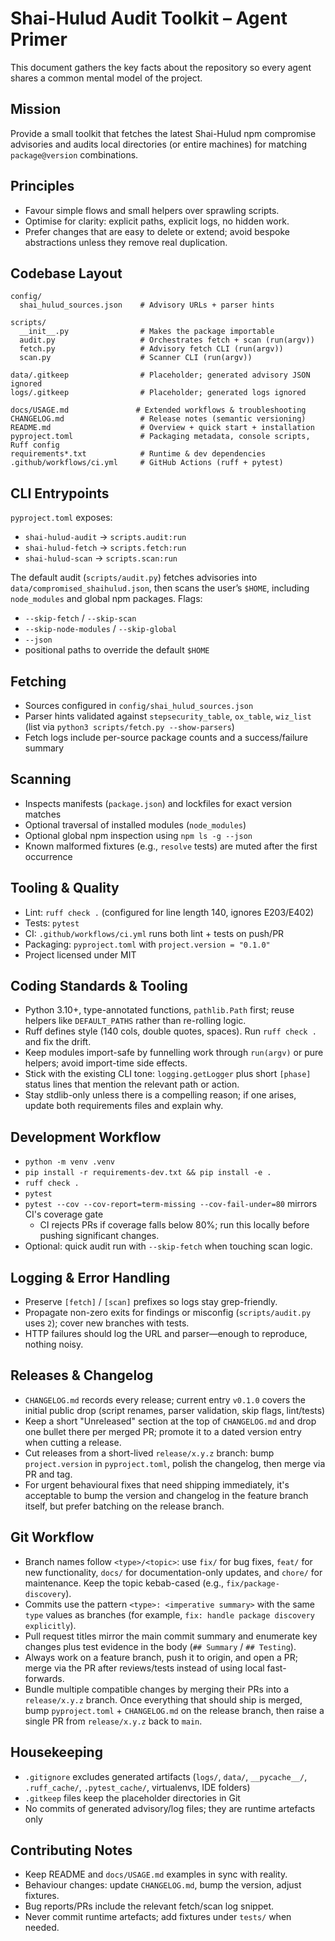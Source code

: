 # Shai-Hulud Audit Toolkit – Agent Primer

This document gathers the key facts about the repository so every agent shares a
common mental model of the project.

## Mission

Provide a small toolkit that fetches the latest Shai-Hulud npm compromise
advisories and audits local directories (or entire machines) for matching
`package@version` combinations.

## Principles

- Favour simple flows and small helpers over sprawling scripts.
- Optimise for clarity: explicit paths, explicit logs, no hidden work.
- Prefer changes that are easy to delete or extend; avoid bespoke abstractions
  unless they remove real duplication.

## Codebase Layout

```
config/
  shai_hulud_sources.json    # Advisory URLs + parser hints

scripts/
  __init__.py                # Makes the package importable
  audit.py                   # Orchestrates fetch + scan (run(argv))
  fetch.py                   # Advisory fetch CLI (run(argv))
  scan.py                    # Scanner CLI (run(argv))

data/.gitkeep                # Placeholder; generated advisory JSON ignored
logs/.gitkeep                # Placeholder; generated logs ignored

docs/USAGE.md               # Extended workflows & troubleshooting
CHANGELOG.md                 # Release notes (semantic versioning)
README.md                    # Overview + quick start + installation
pyproject.toml               # Packaging metadata, console scripts, Ruff config
requirements*.txt            # Runtime & dev dependencies
.github/workflows/ci.yml     # GitHub Actions (ruff + pytest)
```

## CLI Entrypoints

`pyproject.toml` exposes:
- `shai-hulud-audit` → `scripts.audit:run`
- `shai-hulud-fetch` → `scripts.fetch:run`
- `shai-hulud-scan`  → `scripts.scan:run`

The default audit (`scripts/audit.py`) fetches advisories into
`data/compromised_shaihulud.json`, then scans the user’s `$HOME`, including
`node_modules` and global npm packages. Flags:
- `--skip-fetch` / `--skip-scan`
- `--skip-node-modules` / `--skip-global`
- `--json`
- positional paths to override the default `$HOME`

## Fetching

- Sources configured in `config/shai_hulud_sources.json`
- Parser hints validated against `stepsecurity_table`, `ox_table`, `wiz_list`
  (list via `python3 scripts/fetch.py --show-parsers`)
- Fetch logs include per-source package counts and a success/failure summary

## Scanning

- Inspects manifests (`package.json`) and lockfiles for exact version matches
- Optional traversal of installed modules (`node_modules`)
- Optional global npm inspection using `npm ls -g --json`
- Known malformed fixtures (e.g., `resolve` tests) are muted after the first
  occurrence

## Tooling & Quality

- Lint: `ruff check .` (configured for line length 140, ignores E203/E402)
- Tests: `pytest`
- CI: `.github/workflows/ci.yml` runs both lint + tests on push/PR
- Packaging: `pyproject.toml` with `project.version = "0.1.0"`
- Project licensed under MIT

## Coding Standards & Tooling

- Python 3.10+, type-annotated functions, `pathlib.Path` first; reuse helpers
  like `DEFAULT_PATHS` rather than re-rolling logic.
- Ruff defines style (140 cols, double quotes, spaces). Run `ruff check .` and
  fix the drift.
- Keep modules import-safe by funnelling work through `run(argv)` or pure
  helpers; avoid import-time side effects.
- Stick with the existing CLI tone: `logging.getLogger` plus short `[phase]`
  status lines that mention the relevant path or action.
- Stay stdlib-only unless there is a compelling reason; if one arises, update
  both requirements files and explain why.

## Development Workflow

- `python -m venv .venv`
- `pip install -r requirements-dev.txt && pip install -e .`
- `ruff check .`
- `pytest`
- `pytest --cov --cov-report=term-missing --cov-fail-under=80` mirrors CI's coverage gate
  - CI rejects PRs if coverage falls below 80%; run this locally before pushing significant changes.
- Optional: quick audit run with `--skip-fetch` when touching scan logic.

## Logging & Error Handling

- Preserve `[fetch]` / `[scan]` prefixes so logs stay grep-friendly.
- Propagate non-zero exits for findings or misconfig (`scripts/audit.py` uses
  `2`); cover new branches with tests.
- HTTP failures should log the URL and parser—enough to reproduce, nothing
  noisy.

## Releases & Changelog

- `CHANGELOG.md` records every release; current entry `v0.1.0` covers the
  initial public drop (script renames, parser validation, skip flags, lint/tests)
- Keep a short "Unreleased" section at the top of `CHANGELOG.md` and drop one
  bullet there per merged PR; promote it to a dated version entry when cutting a
  release.
- Cut releases from a short-lived `release/x.y.z` branch: bump
  `project.version` in `pyproject.toml`, polish the changelog, then merge via PR
  and tag.
- For urgent behavioural fixes that need shipping immediately, it's acceptable
  to bump the version and changelog in the feature branch itself, but prefer
  batching on the release branch.

## Git Workflow

- Branch names follow `<type>/<topic>`: use `fix/` for bug fixes, `feat/` for new
  functionality, `docs/` for documentation-only updates, and `chore/` for
  maintenance. Keep the topic kebab-cased (e.g., `fix/package-discovery`).
- Commits use the pattern `<type>: <imperative summary>` with the same `type`
  values as branches (for example, `fix: handle package discovery explicitly`).
- Pull request titles mirror the main commit summary and enumerate key changes
  plus test evidence in the body (`## Summary` / `## Testing`).
- Always work on a feature branch, push it to origin, and open a PR; merge via
  the PR after reviews/tests instead of using local fast-forwards.
- Bundle multiple compatible changes by merging their PRs into a
  `release/x.y.z` branch. Once everything that should ship is merged, bump
  `pyproject.toml` + `CHANGELOG.md` on the release branch, then raise a single
  PR from `release/x.y.z` back to `main`.

## Housekeeping

- `.gitignore` excludes generated artifacts (`logs/`, `data/`, `__pycache__/`,
  `.ruff_cache/`, `.pytest_cache/`, virtualenvs, IDE folders)
- `.gitkeep` files keep the placeholder directories in Git
- No commits of generated advisory/log files; they are runtime artefacts only

## Contributing Notes

- Keep README and `docs/USAGE.md` examples in sync with reality.
- Behaviour changes: update `CHANGELOG.md`, bump the version, adjust fixtures.
- Bug reports/PRs include the relevant fetch/scan log snippet.
- Never commit runtime artefacts; add fixtures under `tests/` when needed.
